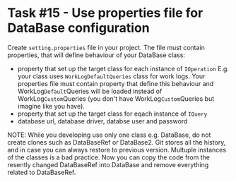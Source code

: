 # Task \#15 - Use properties file for DataBase configuration

Create `setting.properties` file in your project. The file must contain properties, that will define behaviour of your DataBase class:

- property that set up the target class for each instance of `IOperation`
E.g. your class uses `WorkLogDefaultQueries` class for work logs. Your properties file must contain property that define this behaviour and WorkLog`Default`Queries will be loaded instead of WorkLog`Custom`Queries (you don't have WorkLog`Custom`Queries but imagine like you have).
- property that set up the target class for eqach instance of `IQuery`
- database url, database driver, databse user and password

NOTE: While you developing use only one class e.g. DataBase, do not create clones such as DataBaseRef or DataBase2. Git stores all the history, and in case you can always restore to previous version. Multuple instances of the classes is a bad practice. Now you can copy the code from the resently changed DataBaseRef into DataBase and remove everything related to DataBaseRef.
